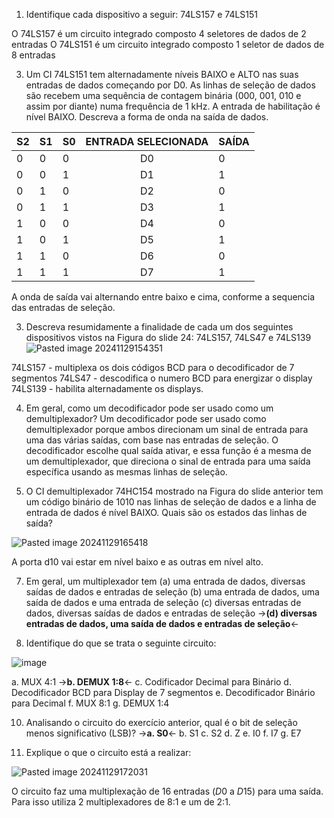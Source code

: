1. Identifique cada dispositivo a seguir: 74LS157 e 74LS151

O 74LS157 é um circuito integrado composto 4 seletores de dados de 2 entradas
O 74LS151 é um circuito integrado composto 1 seletor de dados de 8 entradas

3. Um CI 74LS151 tem alternadamente níveis BAIXO e ALTO nas suas entradas de dados começando por D0. As linhas de seleção de dados são recebem uma sequência de contagem binária (000, 001, 010 e assim por diante) numa frequência de 1 kHz. A entrada de habilitação é nível BAIXO. Descreva a forma de onda na saída de dados.


| S2  | S1  | S0  | ENTRADA SELECIONADA | SAÍDA |
| --- | --- | --- | :-----------------: | ----- |
| 0   | 0   | 0   |         D0          | 0     |
| 0   | 0   | 1   |         D1          | 1     |
| 0   | 1   | 0   |         D2          | 0     |
| 0   | 1   | 1   |         D3          | 1     |
| 1   | 0   | 0   |         D4          | 0     |
| 1   | 0   | 1   |         D5          | 1     |
| 1   | 1   | 0   |         D6          | 0     |
| 1   | 1   | 1   |         D7          | 1     |

A onda de saída vai alternando entre baixo e cima, conforme a sequencia das entradas de seleção.

3. Descreva resumidamente a finalidade de cada um dos seguintes dispositivos vistos na Figura do slide 24: 74LS157, 74LS47 e 74LS139
![Pasted image 20241129154351](https://github.com/user-attachments/assets/8dc6a2f3-65f1-4d73-a93e-02da8c661319)

74LS157 -  multiplexa os dois códigos BCD para o decodificador de 7 segmentos
74LS47 -  descodifica o numero BCD para energizar o display
74LS139 -  habilita alternadamente os displays.

4. Em geral, como um decodificador pode ser usado como um demultiplexador?
Um decodificador pode ser usado como demultiplexador porque ambos direcionam um sinal de entrada para uma das várias saídas, com base nas entradas de seleção. O decodificador escolhe qual saída ativar, e essa função é a mesma de um demultiplexador, que direciona o sinal de entrada para uma saída específica usando as mesmas linhas de seleção.

5. O CI demultiplexador 74HC154 mostrado na Figura do slide anterior tem um código binário de 1010 nas linhas de seleção de dados e a linha de entrada de dados é nível BAIXO. Quais são os estados das linhas de saída?

![Pasted image 20241129165418](https://github.com/user-attachments/assets/db892d63-6d4b-44d0-bede-b693bb1987fb)

A porta d10 vai estar em nível baixo e as outras em nível alto.

7. Em geral, um multiplexador tem 
(a) uma entrada de dados, diversas saídas de dados e entradas de seleção 
(b) uma entrada de dados, uma saída de dados e uma entrada de seleção 
(c) diversas entradas de dados, diversas saídas de dados e entradas de seleção 
->**(d) diversas entradas de dados, uma saída de dados e entradas de seleção**<-

8. Identifique do que se trata o seguinte circuito:

![image](https://github.com/user-attachments/assets/efbca069-dd37-4c04-af05-07a3d20e54c3)

a. MUX 4:1 
->**b. DEMUX 1:8**<-
c. Codificador Decimal para Binário 
d. Decodificador BCD para Display de 7 segmentos 
e. Decodificador Binário para Decimal
f. MUX 8:1 
g. DEMUX 1:4 

10. Analisando o circuito do exercício anterior, qual é o bit de seleção menos significativo (LSB)?
->**a. S0**<-
b. S1 
c. S2 
d. Z 
e. I0
f. I7 
g. E7 


11. Explique o que o circuito está a realizar:

![Pasted image 20241129172031](https://github.com/user-attachments/assets/2f0995cd-e328-44d7-84bc-1d862d84de81)

O circuito faz uma multiplexação de 16 entradas ($D0$ a $D15$) para uma saída. Para isso utiliza 2 multiplexadores de 8:1 e um de 2:1.
